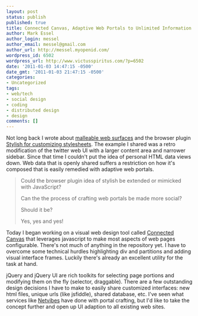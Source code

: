 ```yaml
---
layout: post
status: publish
published: true
title: Connected Canvas, Adaptive Web Portals to Unlimited Information
author: Mark Essel
author_login: messel
author_email: messel@gmail.com
author_url: http://messel.myopenid.com/
wordpress_id: 6502
wordpress_url: http://www.victusspiritus.com/?p=6502
date: '2011-01-03 14:47:15 -0500'
date_gmt: '2011-01-03 21:47:15 -0500'
categories:
- Uncategorized
tags:
- web/tech
- social design
- coding
- distributed design
- design
comments: []
---
```

<p>Not long back I wrote about <a href="http://www.victusspiritus.com/2010/10/01/malleable-web-surfaces/">malleable web surfaces</a> and the browser plugin <a href="http://www.victusspiritus.com/2010/10/08/quick-customization-for-twitter-or-any-web-user-interface/">Stylish for customizing stylesheets</a>. The example I shared was a retro modification of the twitter web UI with a larger content area and narrower sidebar. Since that time I couldn't put the idea of personal HTML data views down. Web data that is openly shared suffers a restriction on how it's composed that is easily remedied with adaptive web portals.</p>
<blockquote><p>
Could the browser plugin idea of stylish be extended or mimicked with JavaScript? </p>
<p>Can the the process of crafting web portals be made more social? </p>
<p>Should it be?</p>
<p>Yes, yes and yes!
</p></blockquote>
<p>Today I began working on a visual web design tool called <a href="http://victusfate.github.com/CC/">Connected Canvas</a> that leverages javascript to make most aspects of web pages configurable. There's not much of anything in the repository yet. I have to overcome some technical hurdles highlighting div and partitions and adding visual interface frames. Luckily there's already an excellent utility for the task at hand. </p>
<p>jQuery and jQuery UI are rich toolkits for selecting page portions and modifying them on the fly (selector, draggable). There are a few outstanding design decisions I have to make to easily share customized interfaces: new html files, unique urls (like jsfiddle), shared database, etc. I've seen what services like <a href="http://netvibes.com">Netvibes</a> have done with portal crafting, but I'd like to take the concept further and open up UI adaption to all existing web sites.</p>
